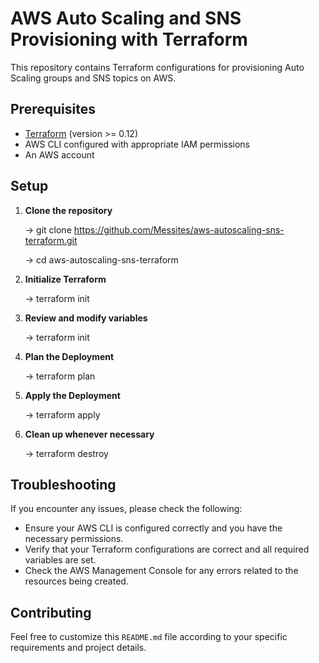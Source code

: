 # AWS Auto Scaling and SNS Provisioning with Terraform

This repository contains Terraform configurations for provisioning Auto Scaling groups and SNS topics on AWS.

## Prerequisites

- [Terraform](https://www.terraform.io/downloads.html) (version >= 0.12)
- AWS CLI configured with appropriate IAM permissions
- An AWS account

## Setup

1. **Clone the repository**

   -> git clone https://github.com/Messites/aws-autoscaling-sns-terraform.git
   
   -> cd aws-autoscaling-sns-terraform

3. **Initialize Terraform**

    -> terraform init

4. **Review and modify variables**

    -> terraform init

5. **Plan the Deployment**

    -> terraform plan

6. **Apply the Deployment**

    -> terraform apply

7. **Clean up whenever necessary**

    -> terraform destroy

## Troubleshooting
If you encounter any issues, please check the following:

- Ensure your AWS CLI is configured correctly and you have the necessary permissions.
- Verify that your Terraform configurations are correct and all required variables are set.
- Check the AWS Management Console for any errors related to the resources being created.

## Contributing
Feel free to customize this `README.md` file according to your specific requirements and project details.

